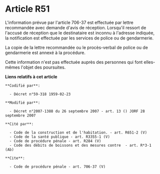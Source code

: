 # Article R51

L'information prévue par l'article 706-37 est effectuée par lettre recommandée avec demande d'avis de réception. Lorsqu'il
ressort de l'accusé de réception que le destinataire est inconnu à l'adresse indiquée, la notification est effectuée par les
services de police ou de gendarmerie. 

La copie de la lettre recommandée ou le procès-verbal de police ou de gendarmerie est annexé à la procédure. 

Cette information n'est pas effectuée auprès des personnes qui font elles-mêmes l'objet des poursuites.

**Liens relatifs à cet article**

	**Codifié par**:

	  - Décret n°59-318 1959-02-23

	**Modifié par**:

	  - Décret n°2007-1388 du 26 septembre 2007 - art. 13 () JORF 28 septembre 2007

	**Cité par**:

	  - Code de la construction et de l'habitation. - art. R651-2 (V)
	  - Code de la santé publique - art. R3355-1 (V)
	  - Code de procédure pénale - art. R284 (V)
	  - Code des débits de boissons et des mesures contre  - art. R*3-1 (Ab)

	**Cite**:

	  - Code de procédure pénale - art. 706-37 (V)
